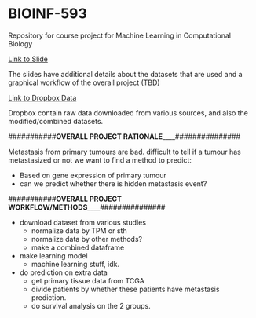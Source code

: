 # BIOINF-593
Repository for course project for Machine Learning in Computational Biology

[Link to Slide](https://docs.google.com/presentation/d/1P6bJaGGyj0-j0dq4IGDtY9T8MlRkfDr9U-2VIEzmhT8/edit?usp=sharing)  

The slides have additional details about the datasets that are used and a graphical workflow of the overall project (TBD)

[Link to Dropbox Data](https://www.dropbox.com/home/BIOINF593)

Dropbox contain raw data downloaded from various sources, and also the modified/combined datasets.


###########____________OVERALL PROJECT RATIONALE________________###############

Metastasis from primary tumours are bad.
difficult to tell if a tumour has metastasized or not
we want to find a method to predict:
  - Based on gene expression of primary tumour
  - can we predict whether there is hidden metastasis event?


###########____________OVERALL PROJECT WORKFLOW/METHODS________________###############

- download dataset from various studies
  - normalize data by TPM or sth
  - normalize data by other methods?
  - make a combined dataframe
- make learning model
  - machine learning stuff, idk.
- do prediction on extra data
  - get primary tissue data from TCGA
  - divide patients by whether these patients have metastasis prediction.
  - do survival analysis on the 2 groups.
